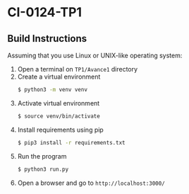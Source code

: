 # CI-0124-TP1

## Build Instructions

Assuming that you use Linux or UNIX-like operating system:
1. Open a terminal on `TP1/Avance1` directory
1. Create a virtual environment
	```bash
	$ python3 -m venv venv
	```
1. Activate virtual environment
	```bash
	$ source venv/bin/activate
	```
1. Install requirements using pip
	```bash
	$ pip3 install -r requirements.txt
	```
1. Run the program
	```bash
	$ python3 run.py
	```
1. Open a browser and go to `http://localhost:3000/`
